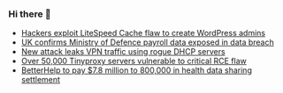 ### Hi there 👋

<!--START_SECTION:feed-->
* [Hackers exploit LiteSpeed Cache flaw to create WordPress admins](https://www.bleepingcomputer.com/news/security/hackers-exploit-litespeed-cache-flaw-to-create-wordpress-admins/)
* [UK confirms Ministry of Defence payroll data exposed in data breach](https://www.bleepingcomputer.com/news/security/uk-confirms-ministry-of-defence-payroll-data-exposed-in-data-breach/)
* [New attack leaks VPN traffic using rogue DHCP servers](https://www.bleepingcomputer.com/news/security/new-tunnelvision-attack-leaks-vpn-traffic-using-rogue-dhcp-servers/)
* [Over 50,000 Tinyproxy servers vulnerable to critical RCE flaw](https://www.bleepingcomputer.com/news/security/over-50-000-tinyproxy-servers-vulnerable-to-critical-rce-flaw/)
* [BetterHelp to pay $7.8 million to 800,000 in health data sharing settlement](https://www.bleepingcomputer.com/news/security/betterhelp-to-pay-78-million-to-800-000-in-health-data-sharing-settlement/)
<!--END_SECTION:feed-->

<!--
**frankenk/frankenk** is a ✨ _special_ ✨ repository because its `README.md` (this file) appears on your GitHub profile.

Here are some ideas to get you started:

- 🔭 I’m currently working on ...
- 🌱 I’m currently learning ...
- 👯 I’m looking to collaborate on ...
- 🤔 I’m looking for help with ...
- 💬 Ask me about ...
- 📫 How to reach me: ...
- 😄 Pronouns: ...
- ⚡ Fun fact: ...
-->



